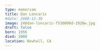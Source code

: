 ```yaml
---
type: memoriam
title: Dan Loncaric
#date: 2008-12-30
image: 240dan-loncaric-f530000d-1920w.jpg
draft: false
born: 1956
died: 2008
location: Newhall, CA
---
```

